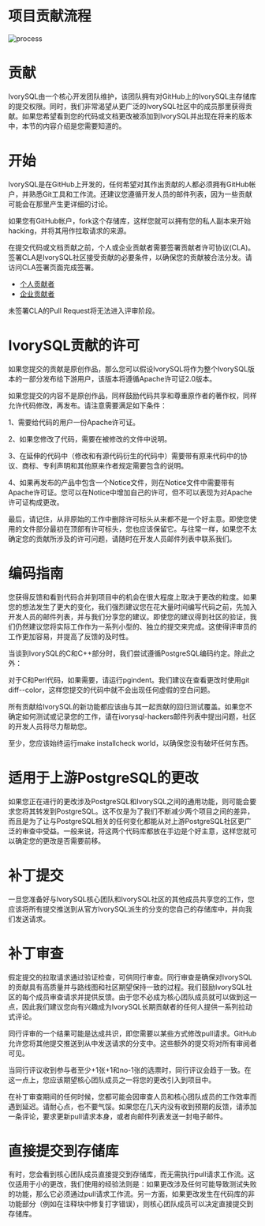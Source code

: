 # 项目贡献流程
![process](/img/process_cn.png)

# 贡献
IvorySQL由一个核心开发团队维护，该团队拥有对GitHub上的IvorySQL主存储库的提交权限。同时，我们非常渴望从更广泛的IvorySQL社区中的成员那里获得贡献。如果您希望看到您的代码或文档更改被添加到IvorySQL并出现在将来的版本中，本节的内容介绍是您需要知道的。

# 开始
IvorySQL是在GitHub上开发的，任何希望对其作出贡献的人都必须拥有GitHub帐户，并熟悉Git工具和工作流。还建议您遵循开发人员的邮件列表，因为一些贡献可能会在那里产生更详细的讨论。

如果您有GitHub帐户，fork这个存储库，这样您就可以拥有您的私人副本来开始hacking，并将其用作拉取请求的来源。

在提交代码或文档贡献之前，个人或企业贡献者需要签署贡献者许可协议(CLA)。签署CLA是IvorySQL社区接受贡献的必要条件，以确保您的贡献被合法分发。请访问CLA签署页面完成签署。

- [个人贡献者](/pdf/individual_cla.pdf)
- [企业贡献者](/pdf/corporate_cla.pdf)

未签署CLA的Pull Request将无法进入评审阶段。

# IvorySQL贡献的许可
如果您提交的贡献是原创作品，那么您可以假设IvorySQL将作为整个IvorySQL版本的一部分发布给下游用户，该版本将遵循Apache许可证2.0版本。

如果您提交的内容不是原创作品，同样鼓励代码共享和尊重原作者的著作权，同样允许代码修改，再发布。请注意需要满足如下条件：

1、需要给代码的用户一份Apache许可证。

2、如果您修改了代码，需要在被修改的文件中说明。

3、在延伸的代码中（修改和有源代码衍生的代码中）需要带有原来代码中的协议、商标、专利声明和其他原来作者规定需要包含的说明。

4、如果再发布的产品中包含一个Notice文件，则在Notice文件中需要带有Apache许可证。您可以在Notice中增加自己的许可，但不可以表现为对Apache许可证构成更改。

最后，请记住，从非原始的工作中删除许可标头从来都不是一个好主意。即使您使用的文件部分最初在顶部有许可标头，您也应该保留它。与往常一样，如果您不太确定您的贡献所涉及的许可问题，请随时在开发人员邮件列表中联系我们。

# 编码指南
您获得反馈和看到代码合并到项目中的机会在很大程度上取决于更改的粒度。如果您的想法发生了更大的变化，我们强烈建议您在花大量时间编写代码之前，先加入开发人员的邮件列表，并与我们分享您的建议。即使您的建议得到社区的验证，我们仍然建议您将实际工作作为一系列小型的、独立的提交来完成。这使得评审员的工作更加容易，并提高了反馈的及时性。

当谈到IvorySQL的C和C++部分时，我们尝试遵循PostgreSQL编码约定。除此之外：

对于C和Perl代码，如果需要，请运行pgindent。我们建议在查看更改时使用git diff--color，这样您提交的代码中就不会出现任何虚假的空白问题。

所有贡献给IvorySQL的新功能都应该由与其一起贡献的回归测试覆盖。如果您不确定如何测试或记录您的工作，请在ivorysql-hackers邮件列表中提出问题，社区的开发人员将尽力帮助您。

至少，您应该始终运行make installcheck world，以确保您没有破坏任何东西。

# 适用于上游PostgreSQL的更改
如果您正在进行的更改涉及PostgreSQL和IvorySQL之间的通用功能，则可能会要求您将其转发到PostgreSQL。这不仅是为了我们不断减少两个项目之间的差异，而且是为了让与PostgreSQL相关的任何变化都能从对上游PostgreSQL社区更广泛的审查中受益。一般来说，将这两个代码库都放在手边是个好主意，这样您就可以确定您的更改是否需要前移。

# 补丁提交
一旦您准备好与IvorySQL核心团队和IvorySQL社区的其他成员共享您的工作，您应该将所有提交推送到从官方IvorySQL派生的分支的您自己的存储库中，并向我们发送请求。

# 补丁审查
假定提交的拉取请求通过验证检查，可供同行审查。同行审查是确保对IvorySQL的贡献具有高质量并与路线图和社区期望保持一致的过程。我们鼓励IvorySQL社区的每个成员审查请求并提供反馈。由于您不必成为核心团队成员就可以做到这一点，因此我们建议您向有兴趣成为IvorySQL长期贡献者的任何人提供一系列拉动式评论。

同行评审的一个结果可能是达成共识，即您需要以某些方式修改pull请求。GitHub允许您将其他提交推送到从中发送请求的分支中。这些额外的提交将对所有审阅者可见。

当同行评议收到参与者至少+1张+1和no-1张的选票时，同行评议会趋于一致。在这一点上，您应该期望核心团队成员之一将您的更改引入到项目中。

在补丁审查期间的任何时候，您都可能会因审查人员和核心团队成员的工作效率而遇到延迟。请耐心点，也不要气馁。如果您在几天内没有收到预期的反馈，请添加一条评论，要求更新pull请求本身，或者向邮件列表发送一封电子邮件。

# 直接提交到存储库
有时，您会看到核心团队成员直接提交到存储库，而无需执行pull请求工作流。这仅适用于小的更改，我们使用的经验法则是：如果更改涉及任何可能导致测试失败的功能，那么它必须通过pull请求工作流。另一方面，如果更改发生在代码库的非功能部分（例如在注释块中修复打字错误），则核心团队成员可以决定直接提交到存储库。

